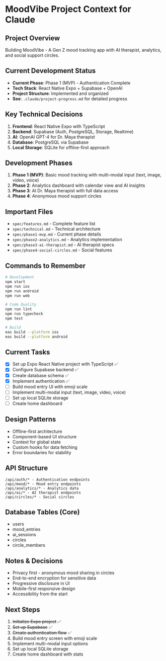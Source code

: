 # MoodVibe Project Context for Claude

## Project Overview
Building MoodVibe - A Gen Z mood tracking app with AI therapist, analytics, and social support circles.

## Current Development Status
- **Current Phase**: Phase 1 (MVP) - Authentication Complete
- **Tech Stack**: React Native Expo + Supabase + OpenAI
- **Project Structure**: Implemented and organized
- **See**: `.claude/project-progress.md` for detailed progress

## Key Technical Decisions
1. **Frontend**: React Native Expo with TypeScript
2. **Backend**: Supabase (Auth, PostgreSQL, Storage, Realtime)
3. **AI**: OpenAI GPT-4 for Dr. Maya therapist
4. **Database**: PostgreSQL via Supabase
5. **Local Storage**: SQLite for offline-first approach

## Development Phases
1. **Phase 1 (MVP)**: Basic mood tracking with multi-modal input (text, image, video, voice)
2. **Phase 2**: Analytics dashboard with calendar view and AI insights
3. **Phase 3**: AI Dr. Maya therapist with full data access
4. **Phase 4**: Anonymous mood support circles

## Important Files
- `spec/features.md` - Complete feature list
- `spec/technical.md` - Technical architecture
- `spec/phase1-mvp.md` - Current phase details
- `spec/phase2-analytics.md` - Analytics implementation
- `spec/phase3-ai-therapist.md` - AI therapist specs
- `spec/phase4-social-circles.md` - Social features

## Commands to Remember
```bash
# Development
npm start
npm run ios
npm run android
npm run web

# Code Quality
npm run lint
npm run typecheck
npm test

# Build
eas build --platform ios
eas build --platform android
```

## Current Tasks
- [x] Set up Expo React Native project with TypeScript ✅
- [x] Configure Supabase backend ✅
- [x] Create database schema ✅
- [x] Implement authentication ✅
- [ ] Build mood entry UI with emoji scale
- [ ] Implement multi-modal input (text, image, video, voice)
- [ ] Set up local SQLite storage
- [ ] Create home dashboard

## Design Patterns
- Offline-first architecture
- Component-based UI structure
- Context for global state
- Custom hooks for data fetching
- Error boundaries for stability

## API Structure
```
/api/auth/* - Authentication endpoints
/api/mood/* - Mood entry endpoints
/api/analytics/* - Analytics data
/api/ai/* - AI therapist endpoints
/api/circles/* - Social circles
```

## Database Tables (Core)
- users
- mood_entries
- ai_sessions
- circles
- circle_members

## Notes & Decisions
- Privacy first - anonymous mood sharing in circles
- End-to-end encryption for sensitive data
- Progressive disclosure in UI
- Mobile-first responsive design
- Accessibility from the start

## Next Steps
1. ~~Initialize Expo project~~ ✅
2. ~~Set up Supabase~~ ✅
3. ~~Create authentication flow~~ ✅
4. Build mood entry screen with emoji scale
5. Implement multi-modal input options
6. Set up local SQLite storage
7. Create home dashboard with stats